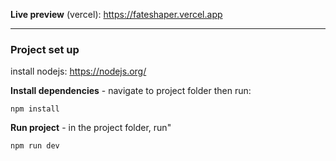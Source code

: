 **Live preview** (vercel): https://fateshaper.vercel.app

---

### Project set up

install nodejs: https://nodejs.org/



**Install dependencies** - navigate to project folder then run:
```
npm install
```

**Run project** - in the project folder, run"
```
npm run dev
```